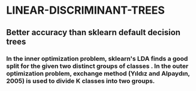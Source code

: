 # LINEAR-DISCRIMINANT-TREES

## Better accuracy than sklearn default decision trees

### In the inner optimization problem, sklearn's LDA finds a good split for the given two distinct groups of classes . In the outer optimization problem, exchange method (Yıldız and Alpaydın, 2005) is used to divide K classes into two groups.